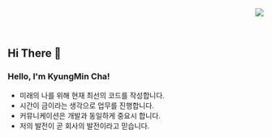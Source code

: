 <div align="right">
 <a href="https://hits.seeyoufarm.com"><img src="https://hits.seeyoufarm.com/api/count/incr/badge.svg?url=https%3A%2F%2Fgithub.com&count_bg=%2379C83D&title_bg=%23555555&icon=&icon_color=%23E7E7E7&title=hits&edge_flat=false"/></a></p>
 
</div>  


  
<br/>  

## Hi There 👋 

  
### Hello, I'm KyungMin Cha!

- 미래의 나를 위해 현재 최선의 코드를 작성합니다.
- 시간이 금이라는 생각으로 업무를 진행합니다.
- 커뮤니케이션은 개발과 동일하게 중요시 합니다.
- 저의 발전이 곧 회사의 발전이라고 믿습니다.
